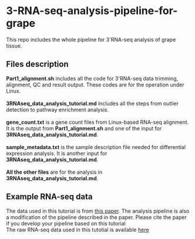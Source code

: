 # 3-RNA-seq-analysis-pipeline-for-grape
This repo includes the whole pipeline for 3'RNA-seq analysis of grape tissue.

## Files description
__Part1_alignment.sh__ includes all the code for 3'RNA-seq data trimming, alignment, QC and result output. These codes are for the operation under Linux. <br>
<br>
__3RNAseq_data_analysis_tutorial.md__ includes all the steps from outlier detection to pathway enrichment analysis. <br>
<br>
__gene_count.txt__ is a gene count files from Linux-based RNA-seq alignment. It is the output from __Part1_alignment.sh__ and one of the input for __3RNAseq_data_analysis_tutorial.md__. <br>
<br>
__sample_metadata.txt__ is the sample description file needed for differential expression analysis. It is another input for __3RNAseq_data_analysis_tutorial.md__. <br>
<br>
__All the other files__ are for the analysis in __3RNAseq_data_analysis_tutorial.md__. <br>


## Example RNA-seq data
The data used in this tutorial is from [this paper](https://www.maxapress.com/article/doi/10.48130/FruRes-2022-0001). The analysis pipeline is also a modification of the pipeline described in the paper. Please cite the paper if you develop your pipeline based on this tutorial <br>
The raw RNA-seq data used in this tutotial is available [here](https://www.ncbi.nlm.nih.gov/geo/query/acc.cgi?acc=GSE184114)
